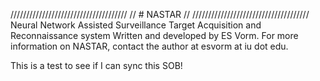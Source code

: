 /////////////////////////////////////
//          # NASTAR               //
/////////////////////////////////////
Neural Network Assisted Surveillance Target Acquisition and Reconnaissance system
Written and developed by ES Vorm. 
For more information on NASTAR, contact the author at esvorm at iu dot edu.

This is a test to see if I can sync this SOB!
